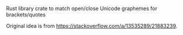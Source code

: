 Rust library crate to match open/close Unicode graphemes for brackets/quotes

Original idea is from <https://stackoverflow.com/a/13535289/21883239>.

